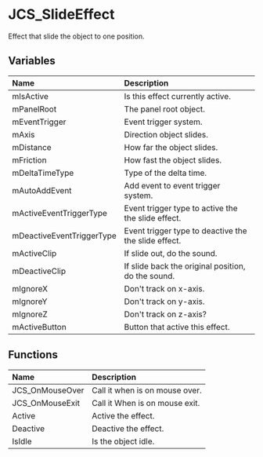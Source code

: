 # JCS_SlideEffect

Effect that slide the object to one position.

## Variables

| Name                      | Description                                          |
|:--------------------------|:-----------------------------------------------------|
| mIsActive                 | Is this effect currently active.                     |
| mPanelRoot                | The panel root object.                               |
| mEventTrigger             | Event trigger system.                                |
| mAxis                     | Direction object slides.                             |
| mDistance                 | How far the object slides.                           |
| mFriction                 | How fast the object slides.                          |
| mDeltaTimeType            | Type of the delta time.                              |
| mAutoAddEvent             | Add event to event trigger system.                   |
| mActiveEventTriggerType   | Event trigger type to active the the slide effect.   |
| mDeactiveEventTriggerType | Event trigger type to deactive the the slide effect. |
| mActiveClip               | If slide out, do the sound.                          |
| mDeactiveClip             | If slide back the original position, do the sound.   |
| mIgnoreX                  | Don't track on x-axis.                               |
| mIgnoreY                  | Don't track on y-axis.                               |
| mIgnoreZ                  | Don't track on z-axis?                               |
| mActiveButton             | Button that active this effect.                      |

## Functions

| Name            | Description                    |
|:----------------|:-------------------------------|
| JCS_OnMouseOver | Call it when is on mouse over. |
| JCS_OnMouseExit | Call it When is on mouse exit. |
| Active          | Active the effect.             |
| Deactive        | Deactive the effect.           |
| IsIdle          | Is the object idle.            |
